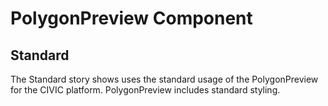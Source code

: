 # PolygonPreview Component

## Standard

The Standard story shows uses the standard usage of the PolygonPreview for the CIVIC platform. PolygonPreview includes standard styling.
